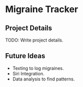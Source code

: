 # Migraine Tracker

## Project Details

TODO: Write project details.

## Future Ideas

- Texting to log migraines.
- Siri Integration.
- Data analysis to find patterns.
